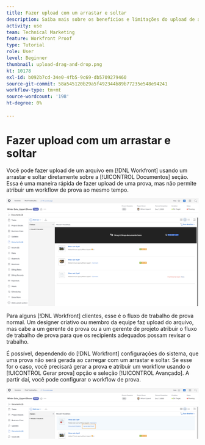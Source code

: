 ```yaml
---
title: Fazer upload com um arrastar e soltar
description: Saiba mais sobre os benefícios e limitações do upload de arquivos no [!DNL  Workfront] usando um arrastar e soltar.
activity: use
team: Technical Marketing
feature: Workfront Proof
type: Tutorial
role: User
level: Beginner
thumbnail: upload-drag-and-drop.png
kt: 10178
exl-id: b092b7cd-34e0-4fb5-9c69-db5709279460
source-git-commit: 58a545120b29a5f492344b89b77235e548e94241
workflow-type: tm+mt
source-wordcount: '198'
ht-degree: 0%

---
```


# Fazer upload com um arrastar e soltar

Você pode fazer upload de um arquivo em [!DNL Workfront] usando um arrastar e soltar diretamente sobre a [!UICONTROL Documentos] seção. Essa é uma maneira rápida de fazer upload de uma prova, mas não permite atribuir um workflow de prova ao mesmo tempo.

![Uma imagem da [!UICONTROL Documentos] em uma [!DNL  Workfront] projeto com o cursor sobre a lista de documentos e o [!UICONTROL Arraste e solte documentos aqui] mensagem visível.](assets/drag-and-drop-1.png)

Para alguns [!DNL Workfront] clientes, esse é o fluxo de trabalho de prova normal. Um designer criativo ou membro da equipe faz upload do arquivo, mas cabe a um gerente de prova ou a um gerente de projeto atribuir o fluxo de trabalho de prova para que os recipients adequados possam revisar o trabalho.

É possível, dependendo do [!DNL Workfront] configurações do sistema, que uma prova não será gerada ao carregar com um arrastar e soltar. Se esse for o caso, você precisará gerar a prova e atribuir um workflow usando o [!UICONTROL Gerar prova] opção e seleção [!UICONTROL Avançado]. A partir daí, você pode configurar o workflow de prova.

![Uma imagem da [!UICONTROL Documentos] em uma [!DNL  Workfront] projeto com [!UICONTROL Gerar prova] destacado.](assets/drag-and-drop-2.png)
